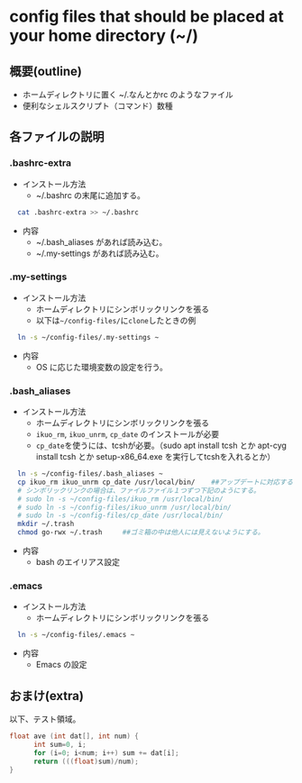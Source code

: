 # config files that should be placed at your home directory (~/)

## 概要(outline)
* ホームディレクトリに置く ~/.なんとかrc のようなファイル
* 便利なシェルスクリプト（コマンド）数種

## 各ファイルの説明
### .bashrc-extra
* インストール方法
    - ~/.bashrc の末尾に追加する。

```sh
  cat .bashrc-extra >> ~/.bashrc
```

* 内容
    - ~/.bash_aliases があれば読み込む。
    - ~/.my-settings があれば読み込む。

### .my-settings
* インストール方法
    - ホームディレクトリにシンボリックリンクを張る
    - 以下は`~/config-files/`に`clone`したときの例

```sh
  ln -s ~/config-files/.my-settings ~
```

* 内容
    - OS に応じた環境変数の設定を行う。

### .bash_aliases
* インストール方法
    - ホームディレクトリにシンボリックリンクを張る
    - `ikuo_rm`, `ikuo_unrm`, `cp_date` のインストールが必要
    - `cp_date`を使うには、tcshが必要。（sudo apt install tcsh とか apt-cyg install tcsh とか setup-x86_64.exe を実行してtcshを入れるとか）

```sh
  ln -s ~/config-files/.bash_aliases ~
  cp ikuo_rm ikuo_unrm cp_date /usr/local/bin/    ##アップデートに対応するためにシンボリックリンクでもOK
  # シンボリックリンクの場合は、ファイルファイル１つずつ下記のようにする。
  # sudo ln -s ~/config-files/ikuo_rm /usr/local/bin/
  # sudo ln -s ~/config-files/ikuo_unrm /usr/local/bin/
  # sudo ln -s ~/config-files/cp_date /usr/local/bin/
  mkdir ~/.trash
  chmod go-rwx ~/.trash     ##ゴミ箱の中は他人には見えないようにする。  
```

* 内容
    - bash のエイリアス設定

### .emacs
* インストール方法
    - ホームディレクトリにシンボリックリンクを張る

```sh
  ln -s ~/config-files/.emacs ~
```

* 内容
    - Emacs の設定

## おまけ(extra)
以下、テスト領域。

```c++
float ave (int dat[], int num) {
      int sum=0, i;
      for (i=0; i<num; i++) sum += dat[i];
      return (((float)sum)/num);
}
```